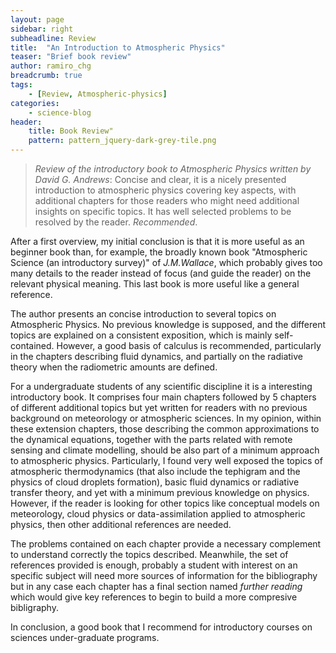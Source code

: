 ```yaml
---
layout: page
sidebar: right
subheadline: Review
title:  "An Introduction to Atmospheric Physics"
teaser: "Brief book review"
author: ramiro_chg
breadcrumb: true
tags:
    - [Review, Atmospheric-physics]
categories:
    - science-blog
header:
    title: Book Review"
    pattern: pattern_jquery-dark-grey-tile.png
---
```


> *Review of the introductory book to Atmospheric Physics written by David G. Andrews*: Concise and clear, it is a nicely presented introduction to atmospheric physics covering key aspects, with additional chapters for those readers who might need additional insights on specific topics. It has well selected problems to be resolved by the reader. *Recommended*.

After a first overview, my initial conclusion is that it is more useful as an beginner book than, for example, the broadly known book "Atmospheric Science (an introductory survey)" of *J.M.Wallace*, which probably gives too many details to the reader instead of focus (and guide the reader) on the relevant physical meaning. This last book is more useful like a general reference.

The author presents an concise introduction to several topics on Atmospheric Physics. No previous knowledge is supposed, and the different topics are explained on a consistent exposition, which is mainly self-contained. However, a good basis of calculus is recommended, particularly in the chapters describing fluid dynamics, and partially on the radiative theory when the radiometric amounts are defined. 

For a undergraduate students of any scientific discipline it is a interesting introductory book. It comprises four main chapters followed by 5 chapters of different additional topics but yet written for readers with no previous background on meteorology or atmospheric sciences. In my opinion, within these extension chapters, those describing the common approximations to the dynamical equations, together with the parts related with remote sensing and climate modelling, should be also part of a minimum approach to atmospheric physics. Particularly, I found very well exposed the topics of atmospheric thermodynamics (that also include the tephigram and the physics of cloud droplets formation), basic fluid dynamics or radiative transfer theory, and yet with a minimum previous knowledge on physics. However, if the reader is looking for other topics like conceptual models on meteorology, cloud physics or data-assimilation applied to atmospheric physics, then other additional references are needed.

The problems contained on each chapter provide a necessary complement to understand correctly the topics described. Meanwhile, the set of references provided is enough, probably a student with interest on an specific subject will need more sources of information for the bibliography but in any case each chapter has a final section named *further reading* which would give key references to begin to build a more compresive bibligraphy.

In conclusion, a good book that I recommend for introductory courses on sciences under-graduate programs.
